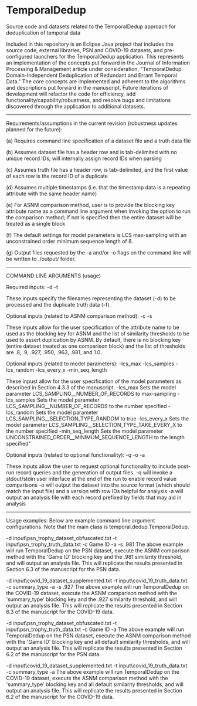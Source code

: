 # TemporalDedup
Source code and datasets related to the TemporalDedup approach for deduplication of temporal data

Included in this repository is an Eclipse Java project that includes the source code, external libraries, PSN and COVID-19 datasets, and pre-configured launchers for the TemporalDedup application.  This represents an implementation of the concepts put forward in the Journal of Information Processing & Management article under consideration, "TemporalDedup: Domain-Independent Deduplication of Redundant and Errant Temporal Data."  The core concepts are implemented and adherent to the algorithms and descriptions put forward in the manuscript.  Future iterations of development will refactor the code for efficiency, add functionality/capability/robustness, and resolve bugs and limitations discovered through the application to additional datasets.

-------------------
Requirements/assumptions in the current revision (robustness updates planned for the future):

(a) Requires command line specification of a dataset file and a truth data file

(b) Assumes dataset file has a header row and is tab-delimited with no unique record IDs; will internally assign record IDs when parsing

(c) Assumes truth file has a header row, is tab-delimited, and the first value of each row is the record ID of a duplicate

(d) Assumes multiple timestamps (i.e. that the timestamp data is a repeating attribute with the same header name)

(e) For ASNM comparison method, user is to provide the blocking key attribute name as a command line argument when invoking the option to run the comparison method; if not is specified then the entire dataset will be treated as a  single block

(f) The default settings for model parameters is LCS max-sampling with an unconstrained order minimum sequence length of 8.

(g) Output files requested by the -a and/or -o flags on the command line will be written to ./output/ folder.

-------------------------------------------------------
COMMAND LINE ARGUMENTS (usage)

Required inputs:
-d <dataset filename> -t <truth data filename>
  
These inputs specify the filenames representing the dataset (-d) to be processed and the duplicate truth data (-f).

Optional inputs (related to ASNM comparison method):
-c <blocking key> -s <list of thresholds>

These inputs allow for the user specification of the attribute name to be used as the blocking key for ASNM and the list of similarity thresholds to be used to assert duplication by ASNM.  By default, there is no blocking key (entire dataset treated as one comparison block) and the list of thresholds are .8, .9, .927, .950, .963, .981, and 1.0.
  
Optional inputs (related to model parameters):
-lcs_max -lcs_samples <number of samples> -lcs_random -lcs_every_x <skip rate> -min_seq_length <length>

These inpust allow for the user specification of the model parameters as described in Section 4.3.3 of the manuscript.
  -lcs_max Sets the model parameter LCS_SAMPLING__NUMBER_OF_RECORDS to max-sampling
  -lcs_samples Sets the model parameter LCS_SAMPLING__NUMBER_OF_RECORDS to the number specified
  -lcs_random Sets the model parameter LCS_SAMPLING__SELECTION_TYPE_RANDOM to true
  -lcs_every_x Sets the model parameter LCS_SAMPLING__SELECTION_TYPE_TAKE_EVERY_X to the number specified
  -min_seq_length Sets the model parameter UNCONSTRAINED_ORDER__MINIMUM_SEQUENCE_LENGTH to the length specified"

Optional inputs (related to optional functionality):
-q -o -a

These inputs allow the user to request optional functionality to include post-run record queries and the generation of output files.
  -q will invoke a stdout/stdin user interface at the end of the run to enable record value comparisons
  -o will output the dataset into the source format (which should match the input file) and a version with row IDs helpful for analysis
  -a will output an analysis file with each record prefixed by fields that may aid in analysis

-------
Usage examples:
Below are example command line argument configurations.  Note that the main class is temporal.dedup.TemporalDedup.
  
-d input\\psn_trophy_dataset_obfuscated.txt -t input\\psn_trophy_truth_data.txt -c Game ID -a -s .981
The above example will run TemporalDedup on the PSN dataset, execute the ASNM comparison method with the 'Game ID' blocking key and the .981 similarity threshold, and will output an analysis file.  This will replicate the results presented in Section 6.3 of the manuscript for the PSN data.

-d input\\covid_19_dataset_supplemented.txt -t input\\covid_19_truth_data.txt -c summary_type -a -s .927
The above example will run TemporalDedup on the COVID-19 dataset, execute the ASNM comparison method with the 'summary_type' blocking key and the .927 similarity threshold, and will output an analysis file.  This will replicate the results presented in Section 6.3 of the manuscript for the COVID-19 data.

-d input\\psn_trophy_dataset_obfuscated.txt -t input\\psn_trophy_truth_data.txt -c Game ID -a
The above example will run TemporalDedup on the PSN dataset, execute the ASNM comparison method with the 'Game ID' blocking key and all default similarity thresholds, and will output an analysis file.  This will replicate the results presented in Section 6.2 of the manuscript for the PSN data.

-d input\\covid_19_dataset_supplemented.txt -t input\\covid_19_truth_data.txt -c summary_type -a
The above example will run TemporalDedup on the COVID-19 dataset, execute the ASNM comparison method with the 'summary_type' blocking key and all default similarity thresholds, and will output an analysis file.  This will replicate the results presented in Section 6.2 of the manuscript for the COVID-19 data.
